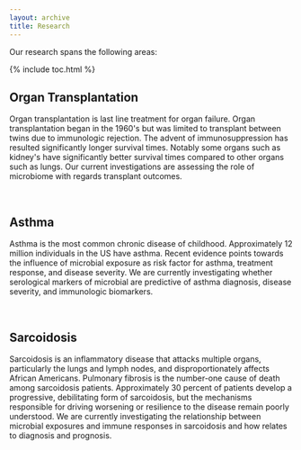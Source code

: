 ```yaml
---
layout: archive
title: Research
---
```


Our research spans the following areas:

{% include toc.html %}


## Organ Transplantation 
Organ transplantation is last line treatment for organ failure. Organ transplantation began in the 1960's but was limited to transplant between twins due to immunologic rejection. The advent of immunosuppression has resulted significantly longer survival times. Notably some organs such as kidney's have significantly better survival times compared to other organs such as lungs. Our current investigations are assessing the role of microbiome with regards transplant outcomes.

<br>

## Asthma
Asthma is the most common chronic disease of childhood. Approximately 12 million individuals in the US have asthma. Recent evidence points towards the influence of microbial exposure as risk factor for asthma, treatment response, and disease severity. We are currently investigating whether serological markers of microbial are predictive of asthma diagnosis, disease severity, and immunologic biomarkers.

<br>

## Sarcoidosis
Sarcoidosis is an inflammatory disease that attacks multiple organs, particularly the lungs and lymph nodes, and disproportionately affects African Americans. Pulmonary fibrosis is the number-one cause of death among sarcoidosis patients. Approximately 30 percent of patients develop a progressive, debilitating form of sarcoidosis, but the mechanisms responsible for driving worsening or resilience to the disease remain poorly understood. We are currently investigating the relationship between microbial exposures and immune responses in sarcoidosis and how relates to diagnosis and prognosis.
